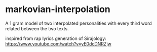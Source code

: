 # markovian-interpolation

A 1 gram model of two interpolated personalities with every third word related between the two texts.


inspired from rap lyrics generation of Sirajology: https://www.youtube.com/watch?v=yE0dcDNRZjw
